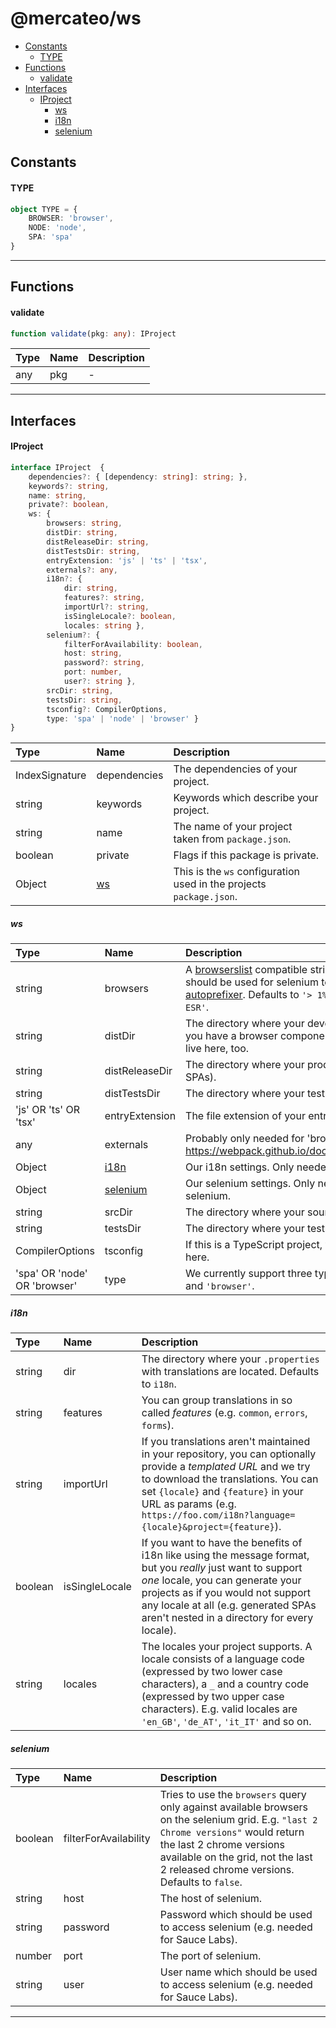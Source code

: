 # @mercateo/ws
- [Constants](#constants)
    + [TYPE](#type)
- [Functions](#functions)
    + [validate](#validate)
- [Interfaces](#interfaces)
    + [IProject](#iproject)
      - [ws](#ws)
      - [i18n](#i18n)
      - [selenium](#selenium)


## Constants

#### TYPE

```typescript
object TYPE = {
    BROWSER: 'browser',
    NODE: 'node',
    SPA: 'spa'
}
```



---




## Functions

#### validate
```typescript
function validate(pkg: any): IProject
```



Type | Name | Description
:--- | :--- | :----------
any | pkg | -

---




## Interfaces

#### IProject

```typescript
interface IProject  {
    dependencies?: { [dependency: string]: string; },
    keywords?: string,
    name: string,
    private?: boolean,
    ws: {
        browsers: string,
        distDir: string,
        distReleaseDir: string,
        distTestsDir: string,
        entryExtension: 'js' | 'ts' | 'tsx',
        externals?: any,
        i18n?: {
            dir: string,
            features?: string,
            importUrl?: string,
            isSingleLocale?: boolean,
            locales: string },
        selenium?: {
            filterForAvailability: boolean,
            host: string,
            password?: string,
            port: number,
            user?: string },
        srcDir: string,
        testsDir: string,
        tsconfig?: CompilerOptions,
        type: 'spa' | 'node' | 'browser' }
}
```





Type | Name | Description
:--- | :--- | :----------
IndexSignature | dependencies | The dependencies of your project.
string | keywords | Keywords which describe your project.
string | name | The name of your project taken from `package.json`.
boolean | private | Flags if this package is private.
Object | [ws](#ws) | This is the `ws` configuration used in the projects `package.json`.

##### ws

Type | Name | Description
:--- | :--- | :----------
string | browsers | A [browserslist](https://github.com/ai/browserslist) compatible string to specify which browsers should be used for selenium testing (if it is enabled) and for [autoprefixer](https://github.com/postcss/autoprefixer). Defaults to `'> 1%, last 2 versions, Firefox ESR'`.
string | distDir | The directory where your development build is generated. If you have a browser components project, optimized files will live here, too.
string | distReleaseDir | The directory where your production build is generated (only SPAs).
string | distTestsDir | The directory where your tests build is generated.
'js' OR 'ts' OR 'tsx' | entryExtension | The file extension of your entry file. Either `js`, `ts` or `tsx`.
any | externals | Probably only needed for 'browser' projects currently. See https://webpack.github.io/docs/configuration.html#externals.
Object | [i18n](#i18n) | Our i18n settings. Only needed for translated projects.
Object | [selenium](#selenium) | Our selenium settings. Only needed if you run tests in selenium.
string | srcDir | The directory where your source code is located.
string | testsDir | The directory where your tests are located.
CompilerOptions | tsconfig | If this is a TypeScript project, we will save the `tsconfig.json` here.
'spa' OR 'node' OR 'browser' | type | We currently support three types of projects: `'spa'`, `'node'` and `'browser'`.

##### i18n

Type | Name | Description
:--- | :--- | :----------
string | dir | The directory where your `.properties` with translations are located. Defaults to `i18n`.
string | features | You can group translations in so called _features_ (e.g. `common`, `errors`, `forms`).
string | importUrl | If you translations aren't maintained in your repository, you can optionally provide a _templated URL_ and we try to download the translations. You can set `{locale}` and `{feature}` in your URL as params (e.g. `https://foo.com/i18n?language={locale}&project={feature}`).
boolean | isSingleLocale | If you want to have the benefits of i18n like using the message format, but you _really_ just want to support _one_ locale, you can generate your projects as if you would not support any locale at all (e.g. generated SPAs aren't nested in a directory for every locale).
string | locales | The locales your project supports. A locale consists of a language code (expressed by two lower case characters), a `_` and a country code (expressed by two upper case characters). E.g. valid locales are `'en_GB'`, `'de_AT'`, `'it_IT'` and so on.

##### selenium

Type | Name | Description
:--- | :--- | :----------
boolean | filterForAvailability | Tries to use the `browsers` query only against available browsers on the selenium grid. E.g. `"last 2 Chrome versions"` would return the last 2 chrome versions available on the grid, not the last 2 released chrome versions. Defaults to `false`.
string | host | The host of selenium.
string | password | Password which should be used to access selenium (e.g. needed for Sauce Labs).
number | port | The port of selenium.
string | user | User name which should be used to access selenium (e.g. needed for Sauce Labs).

---
